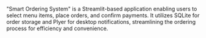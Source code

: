"Smart Ordering System" is a Streamlit-based application enabling users to select menu items, place orders, and confirm payments.
It utilizes SQLite for order storage and Plyer for desktop notifications, streamlining the ordering process for efficiency and convenience.
